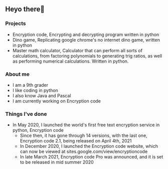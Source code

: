 ## Heyo there👋

### Projects
  - Encryption code, Encrypting and decrypting program written in python
  - Dino game, Replicating google chrome's no internet dino game, written in python
  - Master math calculator, Calculator that can perform all sorts of calculations, from factoring polynomials to generating trig ratios, as well as performing numerical calculations. Written in python.

### About me
  - I am a 9th grader
  - I like coding in python
  - I also know Java and Pascal
  - I am currently working on Encryption code

### Things I've done
  - In May 2020, I launched the world's first free text encryption service in python, Encryption code
    - Since then, it has gone through 14 versions, with the last one, Encryption code 2.1, being released on April 4th, 2021
    - In December 2020, I launched the Encryption code website, which can now be viewed at sites.google.com/view/encryptioncode
    - In late March 2021, Encryption code Pro was announced, and it is set to be released in mid summer 2020
